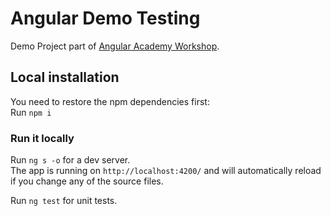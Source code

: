 # Angular Demo Testing

Demo Project part of <a href="https://angular.ac" target="_blank">Angular Academy Workshop</a>.


## Local installation

You need to restore the npm dependencies first:  
Run `npm i`

### Run it locally

Run `ng s -o` for a dev server.  
The app is running on `http://localhost:4200/` and will automatically reload if you change any of the source files.


Run `ng test` for unit tests.  